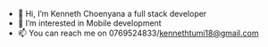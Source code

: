 - 👋 Hi, I’m Kenneth Choenyana a full stack developer
- 👀 I’m interested in Mobile development 
- 📫 You can reach me on 0769524833/kennethtumi18@gmail.com

